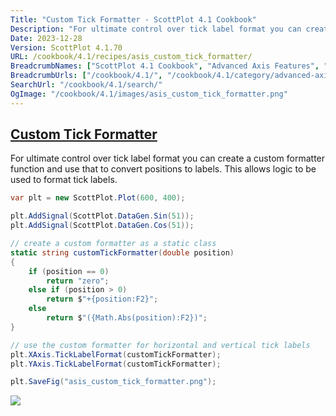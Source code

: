 ```yaml
---
Title: "Custom Tick Formatter - ScottPlot 4.1 Cookbook"
Description: "For ultimate control over tick label format you can create a custom formatter function and use that to convert positions to labels. This allows logic to be used to format tick labels."
Date: 2023-12-28
Version: ScottPlot 4.1.70
URL: /cookbook/4.1/recipes/asis_custom_tick_formatter/
BreadcrumbNames: ["ScottPlot 4.1 Cookbook", "Advanced Axis Features", "Custom Tick Formatter"]
BreadcrumbUrls: ["/cookbook/4.1/", "/cookbook/4.1/category/advanced-axis-features", "/cookbook/4.1/recipes/asis_custom_tick_formatter/"]
SearchUrl: "/cookbook/4.1/search/"
OgImage: "/cookbook/4.1/images/asis_custom_tick_formatter.png"
---
```


<h2><a id='custom-tick-formatter' href='/cookbook/4.1/recipes/asis_custom_tick_formatter/'>Custom Tick Formatter</a></h2>

For ultimate control over tick label format you can create a custom formatter function and use that to convert positions to labels. This allows logic to be used to format tick labels.

```cs
var plt = new ScottPlot.Plot(600, 400);

plt.AddSignal(ScottPlot.DataGen.Sin(51));
plt.AddSignal(ScottPlot.DataGen.Cos(51));

// create a custom formatter as a static class
static string customTickFormatter(double position)
{
    if (position == 0)
        return "zero";
    else if (position > 0)
        return $"+{position:F2}";
    else
        return $"({Math.Abs(position):F2})";
}

// use the custom formatter for horizontal and vertical tick labels
plt.XAxis.TickLabelFormat(customTickFormatter);
plt.YAxis.TickLabelFormat(customTickFormatter);

plt.SaveFig("asis_custom_tick_formatter.png");
```

<img src='../../images/asis_custom_tick_formatter.png' class='d-block mx-auto my-5' />


